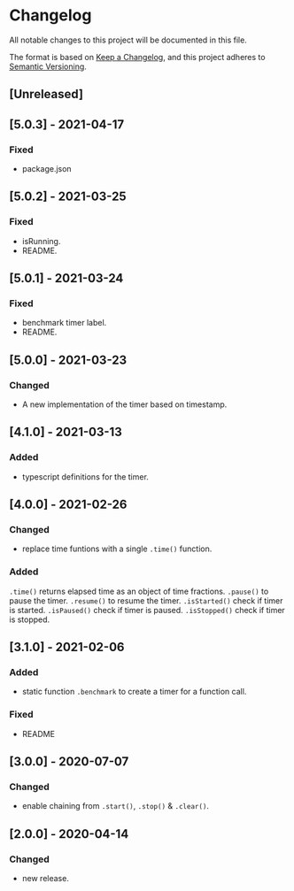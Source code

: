 # Changelog
All notable changes to this project will be documented in this file.

The format is based on [Keep a Changelog](https://keepachangelog.com/en/1.0.0/),
and this project adheres to [Semantic Versioning](https://semver.org/spec/v2.0.0.html).

## [Unreleased]

## [5.0.3] - 2021-04-17

### Fixed
- package.json

## [5.0.2] - 2021-03-25

### Fixed
- isRunning.
- README.


## [5.0.1] - 2021-03-24

### Fixed
- benchmark timer label.
- README.

## [5.0.0] - 2021-03-23

### Changed
- A new implementation of the timer based on timestamp.

## [4.1.0] - 2021-03-13

### Added
- typescript definitions for the timer.

## [4.0.0] - 2021-02-26

### Changed
- replace time funtions with a single `.time()` function.

### Added
`.time()` returns elapsed time as an object of time fractions.
`.pause()` to pause the timer.
`.resume()` to resume the timer.
`.isStarted()` check if timer is started.
`.isPaused()` check if timer is paused.
`.isStopped()` check if timer is stopped.

## [3.1.0] - 2021-02-06
### Added
- static function `.benchmark` to create a timer for a function call.

### Fixed
- README

## [3.0.0] - 2020-07-07
### Changed
- enable chaining from `.start()`, `.stop()` & `.clear()`.   

## [2.0.0] - 2020-04-14
### Changed
- new release.
